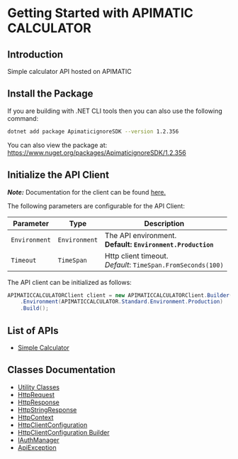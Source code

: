
# Getting Started with APIMATIC CALCULATOR

## Introduction

Simple calculator API hosted on APIMATIC

## Install the Package

If you are building with .NET CLI tools then you can also use the following command:

```bash
dotnet add package ApimaticignoreSDK --version 1.2.356
```

You can also view the package at:
https://www.nuget.org/packages/ApimaticignoreSDK/1.2.356

## Initialize the API Client

**_Note:_** Documentation for the client can be found [here.](https://www.github.com/Syed-Subtain/apimatic-ignore-dotnet-sdk/tree/1.2.356/doc/client.md)

The following parameters are configurable for the API Client:

| Parameter | Type | Description |
|  --- | --- | --- |
| `Environment` | `Environment` | The API environment. <br> **Default: `Environment.Production`** |
| `Timeout` | `TimeSpan` | Http client timeout.<br>*Default*: `TimeSpan.FromSeconds(100)` |

The API client can be initialized as follows:

```csharp
APIMATICCALCULATORClient client = new APIMATICCALCULATORClient.Builder()
    .Environment(APIMATICCALCULATOR.Standard.Environment.Production)
    .Build();
```

## List of APIs

* [Simple Calculator](https://www.github.com/Syed-Subtain/apimatic-ignore-dotnet-sdk/tree/1.2.356/doc/controllers/simple-calculator.md)

## Classes Documentation

* [Utility Classes](https://www.github.com/Syed-Subtain/apimatic-ignore-dotnet-sdk/tree/1.2.356/doc/utility-classes.md)
* [HttpRequest](https://www.github.com/Syed-Subtain/apimatic-ignore-dotnet-sdk/tree/1.2.356/doc/http-request.md)
* [HttpResponse](https://www.github.com/Syed-Subtain/apimatic-ignore-dotnet-sdk/tree/1.2.356/doc/http-response.md)
* [HttpStringResponse](https://www.github.com/Syed-Subtain/apimatic-ignore-dotnet-sdk/tree/1.2.356/doc/http-string-response.md)
* [HttpContext](https://www.github.com/Syed-Subtain/apimatic-ignore-dotnet-sdk/tree/1.2.356/doc/http-context.md)
* [HttpClientConfiguration](https://www.github.com/Syed-Subtain/apimatic-ignore-dotnet-sdk/tree/1.2.356/doc/http-client-configuration.md)
* [HttpClientConfiguration Builder](https://www.github.com/Syed-Subtain/apimatic-ignore-dotnet-sdk/tree/1.2.356/doc/http-client-configuration-builder.md)
* [IAuthManager](https://www.github.com/Syed-Subtain/apimatic-ignore-dotnet-sdk/tree/1.2.356/doc/i-auth-manager.md)
* [ApiException](https://www.github.com/Syed-Subtain/apimatic-ignore-dotnet-sdk/tree/1.2.356/doc/api-exception.md)

